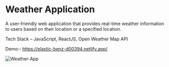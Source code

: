 # Weather Application

A user-friendly web application that provides real-time weather information to users based on their location or a specified location.

Tech Stack – JavaScript, ReactJS, Open Weather Map API

Demo:-
https://elastic-benz-d00394.netlify.app/

![Weather-App](https://github.com/aryansingh027/Weather-App/assets/90173266/c4b485f3-450b-4692-8f9f-4ee71d7acad3)

